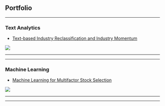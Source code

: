 ## Portfolio

---

### Text Analytics 

- [Text-based Industry Reclassification and Industry Momentum](/ind_momentum)
<img src="images/ind_momentum_cover.jpg?raw=true"/>

---


---

### Machine Learning

- [Machine Learning for Multifactor Stock Selection](/ml_multifactor)
<img src="images/ml_multifactor_cover.jpg?raw=true"/>

---




---
<!-- Remove above link if you don't want to attibute -->
